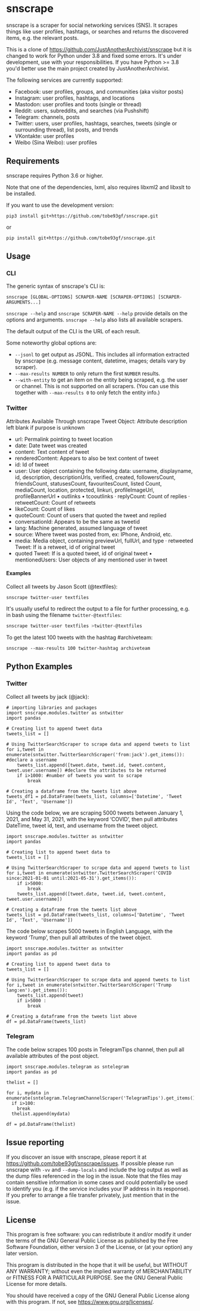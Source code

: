 # snscrape
snscrape is a scraper for social networking services (SNS). It scrapes things like user profiles, hashtags, or searches and returns the discovered items, e.g. the relevant posts.

This is a clone of https://github.com/JustAnotherArchivist/snscrape but it is changed to work for Python under 3.8 and fixed some errors. It's under development, use with your responsibilities. If you have Python >= 3.8 you'd better use the main project created by JustAnotherArchivist.

The following services are currently supported:

* Facebook: user profiles, groups, and communities (aka visitor posts)
* Instagram: user profiles, hashtags, and locations
* Mastodon: user profiles and toots (single or thread)
* Reddit: users, subreddits, and searches (via Pushshift)
* Telegram: channels, posts
* Twitter: users, user profiles, hashtags, searches, tweets (single or surrounding thread), list posts, and trends
* VKontakte: user profiles
* Weibo (Sina Weibo): user profiles

## Requirements
snscrape requires Python 3.6 or higher.

Note that one of the dependencies, lxml, also requires libxml2 and libxslt to be installed.

If you want to use the development version:

    pip3 install git+https://github.com/tobe93gf/snscrape.git
    
or

    pip install git+https://github.com/tobe93gf/snscrape.git

## Usage
### CLI
The generic syntax of snscrape's CLI is:

    snscrape [GLOBAL-OPTIONS] SCRAPER-NAME [SCRAPER-OPTIONS] [SCRAPER-ARGUMENTS...]

`snscrape --help` and `snscrape SCRAPER-NAME --help` provide details on the options and arguments. `snscrape --help` also lists all available scrapers.

The default output of the CLI is the URL of each result.

Some noteworthy global options are:

* `--jsonl` to get output as JSONL. This includes all information extracted by snscrape (e.g. message content, datetime, images; details vary by scraper).
* `--max-results NUMBER` to only return the first `NUMBER` results.
* `--with-entity` to get an item on the entity being scraped, e.g. the user or channel. This is not supported on all scrapers. (You can use this together with `--max-results 0` to only fetch the entity info.)

### Twitter
Attributes Available Through snscrape Tweet Object: Attribute description left blank if purpose is unknown
* url: Permalink pointing to tweet location 
* date: Date tweet was created 
* content: Text content of tweet 
* renderedContent: Appears to also be text content of tweet 
* id: ld of tweet 
* user: User object containing the following data: username, displayname, id, description, descriptionUrls, verified, created, followersCount, friendsCount,
statusesCount, favouritesCount, listed Count, mediaCount, location, protected, linkuri, profileImageUrl, profileBannerUrl • outlinks • tcooutlinks · replyCount: Count of replies · retweetCount: Count of retweets 
* likeCount: Count of likes 
* quoteCount: Count of users that quoted the tweet and replied 
* conversationld: Appears to be the same as tweetid 
* lang: Machine generated, assumed language of tweet 
* source: Where tweet was posted from, ex: IPhone, Android, etc. 
* media: Media object, containing previewUrl, fullUrl, and type · retweeted Tweet: If is a retweet, id of original tweet 
* quoted Tweet: If is a quoted tweet, id of original tweet • mentionedUsers: User objects of any mentioned user in tweet


#### Examples
Collect all tweets by Jason Scott (@textfiles):

    snscrape twitter-user textfiles

It's usually useful to redirect the output to a file for further processing, e.g. in bash using the filename `twitter-@textfiles`:

```bash
snscrape twitter-user textfiles >twitter-@textfiles
```

To get the latest 100 tweets with the hashtag #archiveteam:

    snscrape --max-results 100 twitter-hashtag archiveteam

## Python Examples
### Twitter
Collect all tweets by jack (@jack):

    # importing libraries and packages
    import snscrape.modules.twitter as sntwitter
    import pandas

    # Creating list to append tweet data 
    tweets_list = []

    # Using TwitterSearchScraper to scrape data and append tweets to list
    for i,tweet in enumerate(sntwitter.TwitterSearchScraper('from:jack').get_items()): #declare a username 
        tweets_list.append([tweet.date, tweet.id, tweet.content, tweet.user.username]) #declare the attributes to be returned
        if i>1000: #number of tweets you want to scrape
            break
    
    # Creating a dataframe from the tweets list above 
    tweets_df1 = pd.DataFrame(tweets_list, columns=['Datetime', 'Tweet Id', 'Text', 'Username'])



Using the code below, we are scraping 5000 tweets between January 1, 2021, and May 31, 2021, with the keyword ‘COVID’, then pull attributes DateTime, tweet id, text, and username from the tweet object.

    import snscrape.modules.twitter as sntwitter
    import pandas

    # Creating list to append tweet data to
    tweets_list = []

    # Using TwitterSearchScraper to scrape data and append tweets to list
    for i,tweet in enumerate(sntwitter.TwitterSearchScraper('COVID since:2021-01-01 until:2021-05-31').get_items()):
        if i>5000:
            break
        tweets_list.append([tweet.date, tweet.id, tweet.content, tweet.user.username])
    
    # Creating a dataframe from the tweets list above
    tweets_list = pd.DataFrame(tweets_list, columns=['Datetime', 'Tweet Id', 'Text', 'Username'])


The code below scrapes 5000 tweets in English Language, with the keyword ‘Trump’, then pull all attributes of the tweet object.

    import snscrape.modules.twitter as sntwitter
    import pandas as pd

    # Creating list to append tweet data to
    tweets_list = []

    # Using TwitterSearchScraper to scrape data and append tweets to list
    for i,tweet in enumerate(sntwitter.TwitterSearchScraper('Trump lang:en').get_items()):
        tweets_list.append(tweet)
        if i>5000 :
            break

    # Creating a dataframe from the tweets list above
    df = pd.DataFrame(tweets_list)


### Telegram
The code below scrapes 100 posts in TelegramTips channel, then pull all available attributes of the post object.

    import snscrape.modules.telegram as sntelegram
    import pandas as pd

    thelist = []

    for i, mydata in enumerate(sntelegram.TelegramChannelScraper('TelegramTips').get_items()):
      if i>100:
        break
      thelist.append(mydata)

    df = pd.DataFrame(thelist)


## Issue reporting
If you discover an issue with snscrape, please report it at <https://github.com/tobe93gf/snscrape/issues>. If possible please run snscrape with `-vv` and `--dump-locals` and include the log output as well as the dump files referenced in the log in the issue. Note that the files may contain sensitive information in some cases and could potentially be used to identify you (e.g. if the service includes your IP address in its response). If you prefer to arrange a file transfer privately, just mention that in the issue.

## License
This program is free software: you can redistribute it and/or modify it under the terms of the GNU General Public License as published by the Free Software Foundation, either version 3 of the License, or (at your option) any later version.

This program is distributed in the hope that it will be useful, but WITHOUT ANY WARRANTY; without even the implied warranty of MERCHANTABILITY or FITNESS FOR A PARTICULAR PURPOSE.  See the GNU General Public License for more details.

You should have received a copy of the GNU General Public License along with this program.  If not, see <https://www.gnu.org/licenses/>.
